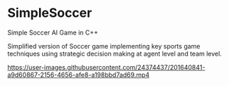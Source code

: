 # SimpleSoccer
 Simple Soccer AI Game in C++

Simplified version of Soccer game implementing key sports game techniques using strategic decision making at agent level and team level.



https://user-images.githubusercontent.com/24374437/201640841-a9d60867-2156-4656-afe8-a198bbd7ad69.mp4

